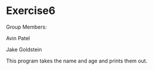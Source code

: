 # Exercise6

Group Members:

Avin Patel

Jake Goldstein

This program takes the name and age and prints them out.
